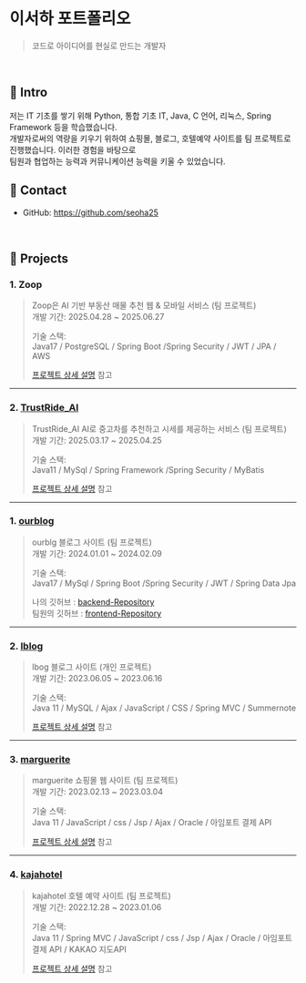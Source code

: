 # 이서하 포트폴리오
>코드로 아이디어를 현실로 만드는 개발자   

</br>

## :pushpin: Intro
저는 IT 기초를 쌓기 위해 Python, 통합 기초 IT, Java, C 언어, 리눅스, Spring Framework 등을 학습했습니다.   
개발자로써의 역량을 키우기 위하여 쇼핑몰, 블로그, 호텔예약 사이트를 팀 프로젝트로 진행했습니다. 이러한 경험을 바탕으로    
팀원과 협업하는 능력과 커뮤니케이션 능력을 키울 수 있었습니다.   


## :pushpin: Contact
- GitHub: https://github.com/seoha25

</br>

## :pushpin: Projects   
### 1. Zoop
>Zoop은 AI 기반 부동산 매물 추천 웹 & 모바일 서비스 (팀 프로젝트)    
>개발 기간: 2025.04.28 ~ 2025.06.27    
>
>기술 스택:   
>Java17 / PostgreSQL / Spring Boot /Spring Security / JWT / JPA / AWS    
>
>[프로젝트 상세 설명](https://github.com/seoha25/zoop.git) 참고   
     

---   

### 2. [TrustRide_AI](https://github.com/seoha25/TrustRide_AI.git)    
>TrustRide_AI AI로 중고차를 추천하고 시세를 제공하는 서비스 (팀 프로젝트)    
>개발 기간: 2025.03.17 ~ 2025.04.25  
>
>기술 스택:   
>Java11 / MySql / Spring Framework /Spring Security / MyBatis 
>
>[프로젝트 상세 설명](https://github.com/seoha25/TrustRide_AI.git) 참고   
     

---   

### 1. [ourblog](https://github.com/seoha25/ourblog.git)    
>ourblg 블로그 사이트 (팀 프로젝트)    
>개발 기간: 2024.01.01 ~ 2024.02.09    
>
>기술 스택:   
>Java17 / MySql / Spring Boot /Spring Security / JWT / Spring Data Jpa    
>
>나의 깃허브 : [backend-Repository](https://github.com/Seoha95/ourblog.git)    
>팀원의 깃허브 : [frontend-Repository](https://github.com/kimnya/ourblog.git)   
     

---     

### 2. [lblog](https://github.com/seoha25/lblog.git)   
>lbog 블로그 사이트 (개인 프로젝트)   
>개발 기간: 2023.06.05 ~ 2023.06.16   
>   
>기술 스택:   
>Java 11 / MySQL / Ajax / JavaScript / CSS / Spring MVC / Summernote   
>   
>[프로젝트 상세 설명](https://github.com/Seoha95/lblog.git) 참고   
   
---    
   
### 3. [marguerite](https://github.com/seoha25/marguerite.git)   
>marguerite 쇼핑몰 웹 사이트 (팀 프로젝트)   
>개발 기간: 2023.02.13 ~ 2023.03.04   
>   
>기술 스택:   
>Java 11 / JavaScript / css / Jsp / Ajax / Oracle / 아임포트 결제 API   
>   
>[프로젝트 상세 설명](https://github.com/Seoha95/marguerite.git) 참고   
   
---   
   
### 4. [kajahotel](https://github.com/seoha25/kajahotel.git)   
>kajahotel 호텔 예약 사이트 (팀 프로젝트)   
>개발 기간: 2022.12.28 ~ 2023.01.06   
>   
>기술 스택:   
>Java 11 / Spring MVC / JavaScript / css / Jsp / Ajax / Oracle / 아임포트 결제 API / KAKAO 지도API   
>   
>[프로젝트 상세 설명](https://github.com/Seoha95/kajahotel.git) 참고   
